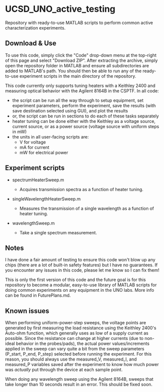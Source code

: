# UCSD_UNO_active_testing

Repository with ready-to-use MATLAB scripts to perform common active characterization experiments.

## Download & Use

To use this code, simply click the "Code" drop-down menu at the top-right of this page and select "Download ZIP". After extracting the archive, simply open the repository folder in MATLAB and ensure all subdirectories are added to MATLAB's path. You should then be able to run any of the ready-to-use experiment scripts in the main directory of the repository.

This code currently only supports tuning heaters with a Keithley 2400 and measuring optical behavior with the Agilent 8164B in the CSPTF.
In all code:

* the script can be run all the way through to setup equipment, set experiment parameters, perform the experiment, save the results (with save destination selected using GUI), and plot the results
* or, the script can be run in sections to do each of these tasks separately
* heater tuning can be done either with the Keithley as a voltage source, current source, or as a power source (voltage source with uniform steps in mW)
* the units in all user-facing scripts are:
  * V for voltage
  * mA for current
  * mW for electrical power
  

## Experiment scripts

* spectrumHeaterSweep.m

  * Acquires transmission spectra as a function of heater tuning.

* singleWavelengthHeaterSweep.m
  
  * Measures the transmission of a single wavelength as a function of heater tuning.
  
* wavelengthSweep.m
  * Take a single spectrum measurement.
  
## Notes
I have done a fair amount of testing to ensure this code won't blow up any chips (there are a lot of built-in safety features) but I have no guarantees. If you encounter any issues in this code, please let me know so I can fix them!

This is only the first version of this code and the future goal is for this repository to become a modular, easy-to-use library of MATLAB scripts for doing common experiments on any equipment in the UNO labs. More info can be found in FuturePlans.md.

## Known issues

When performing uniform-power-step sweeps, the voltage points are generated by first measuring the load resistance using the Keithley 2400's Auto-ohm function, which generally uses as low of a supply current as possible. Since the resistance can change at higher currents (due to non-ideal behavior in the probes/pads), the actual power values/increments applied in the sweep can vary quite a bit from the sweep parameters (P_start, P_end, P_step) selected before running the experiment. For this reason, you should always use the measured_V, measured_I, and measured_P variables saved after the experiment to know how much power was *actually* put through the device at each sample point.

When doing any wavelength sweep using the Agilent 8164B, sweeps that take longer than 10 seconds result in an error. This should be fixed soon.

